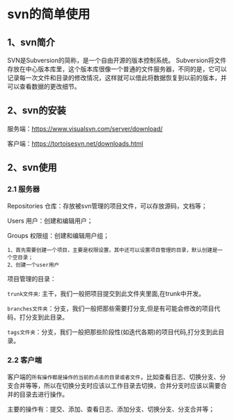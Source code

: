 # svn的简单使用

## 1、svn简介

SVN是Subversion的简称，是一个自由开源的版本控制系统。 Subversion将文件存放在中心版本库里，这个版本库很像一个普通的文件服务器，不同的是，它可以记录每一次文件和目录的修改情况，这样就可以借此将数据恢复到以前的版本，并可以查看数据的更改细节。

## 2、svn的安装

服务端：https://www.visualsvn.com/server/download/

客户端：https://tortoisesvn.net/downloads.html

## 2、svn使用

### 2.1 服务器

Repositories 仓库：存放被svn管理的项目文件，可以存放源码，文档等；

Users 用户：创建和编辑用户；

Groups 权限组：创建和编辑用户组；

```
1、首先需要创建一个项目，主要是权限设置，其中还可以设置项目管理的目录，默认创建是一个空目录；
2、创建一个user用户
```

项目管理的目录：

`trunk文件夹`: 主干，我们一般把项目提交到此文件夹里面,在trunk中开发。

`branches文件夹`：分支，我们一般把那些需要打分支,但是有可能会修改的项目代码，打分支到此目录。

`tags文件夹`：分支，我们一般把那些阶段性(如迭代各期)的项目代码,打分支到此目录。

### 2.2 客户端

客户端的`所有操作都是操作的当前的点击的目录或者文件`，比如查看日志、切换分支、分支合并等等，所以在切换分支时应该以工作目录去切换，合并分支时应该以需要合并的目录去进行操作。

主要的操作有：提交、添加、查看日志、添加分支、切换分支、分支合并等；

